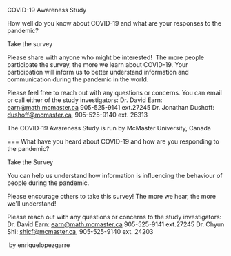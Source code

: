 
COVID-19 Awareness Study

How well do you know about COVID-19 and
​what are your responses to the pandemic?

Take the survey
​


Please share with anyone who might be interested!
​
The more people participate the survey, the more we learn
about COVID-19.  Your participation will inform us to better
understand information and communication during the pandemic in the world.


Please feel free to reach out with any questions or concerns. 
You can email or call either of the study investigators:
Dr. David Earn:  earn@math.mcmaster.ca 905-525-9141 ext.27245
Dr. Jonathan Dushoff: dushoff@mcmaster.ca, 905-525-9140 ext. 26313

The COVID-19 Awareness Study is run by McMaster University, Canada

===
What have you heard about COVID-19 and
how are you responding to the pandemic?


Take the Survey

You can help us understand how information is influencing the behaviour
   of people during the pandemic.

Please encourage others to take this survey!
   The more we hear, the more we'll understand!
   
Please reach out with any questions or concerns to the study investigators:
Dr. David Earn:  earn@math.mcmaster.ca 905-525-9141 ext.27245
Dr. Chyun Shi: shicf@mcmaster.ca, 905-525-9140 ext. 24203



​
by enriquelopezgarre

​
















